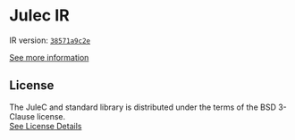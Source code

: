 # Julec IR

IR version: [`38571a9c2e`](https://github.com/julelang/jule/tree/38571a9c2e9f5aa6efb854d02b948aea5d892f7e)

[See more information](https://manual.jule.dev/getting-started/install-from-source/compile-from-ir.html)

## License

The JuleC and standard library is distributed under the terms of the BSD 3-Clause license. \
[See License Details](./LICENSE)
